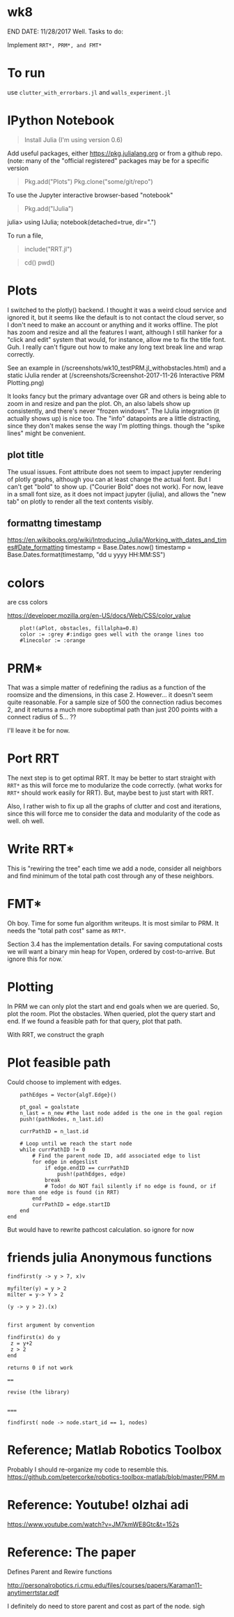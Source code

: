 # wk8
END DATE: 11/28/2017
Well. Tasks to do: 

Implement `RRT*, PRM*, and FMT*`

# To run
use 
`clutter_with_errorbars.jl`
and 
`walls_experiment.jl`


# IPython Notebook

> Install Julia (I'm using version 0.6)

Add useful packages, either https://pkg.julialang.org or from a github repo.
(note: many of the "official registered" packages may be for a specific version

> Pkg.add("Plots")
> Pkg.clone("some/git/repo")


To use the Jupyter interactive browser-based "notebook"
> Pkg.add("IJulia")

julia> using IJulia; notebook(detached=true, dir=".")



To run a file,
> include("RRT.jl")

> cd()
> pwd()



# Plots

I switched to the plotly() backend. I thought it was a weird cloud service and
ignored it, but it seems like the default is to not contact the cloud server,
so I don't need to make an account or anything and it works offline.  The plot
has zoom and resize and all the features I want, although I still hanker for a
"click and edit" system that would, for instance, allow me to fix the title
font. Guh. I really can't figure out how to make any long text break line and
wrap correctly.

See an example in (/screenshots/wk10_testPRM.jl_withobstacles.html)
and a static iJulia render at (/screenshots/Screenshot-2017-11-26 Interactive PRM Plotting.png)

It looks fancy but the primary advantage over GR and others is being able to
zoom in and resize and pan the plot. Oh, an also labels show up consistently,
and there's never "frozen windows". The IJulia integration (it actually shows
up) is nice too. The "info" datapoints are a little distracting, since they
don't makes sense the way I'm plotting things.  though the "spike
lines" might be convenient.


## plot title 

The usual issues.
Font attribute does not seem to impact jupyter rendering of plotly graphs, although you can at least change the actual font.
But I can't get "bold" to show up. ("Courier Bold" does not work).
For now, leave in a small font size, as it does not impact jupyter (ijulia),
and allows the "new tab" on plotly to render all the text contents visibly.


## formattng timestamp

<https://en.wikibooks.org/wiki/Introducing_Julia/Working_with_dates_and_times#Date_formatting>
    timestamp = Base.Dates.now()
    timestamp = Base.Dates.format(timestamp, "dd u yyyy HH:MM:SS")



# colors

are css colors

<https://developer.mozilla.org/en-US/docs/Web/CSS/color_value>

        plot!(aPlot, obstacles, fillalpha=0.8)
        color := :grey #:indigo goes well with the orange lines too
        #linecolor := :orange


# PRM*

That was a simple matter of redefining the radius as a function of the roomsize
and the dimensions, in this case 2. However... it doesn't seem quite reasonable.
For a sample size of 500 the connection radius becomes 2, and it returns a much
more suboptimal path than just 200 points with a connect radius of 5... ??

I'll leave it be for now.

#  Port RRT

The next step is to get optimal RRT. It may be better to start straight with
`RRT*` as this will force me to modularize the code correctly. (what works for
`RRT*` should work easily for RRT). But, maybe best to just start with RRT.

Also, I rather wish to fix up all the graphs of clutter and cost and iterations,
since this will force me to consider the data and modularity of the code as
well. oh well.

# Write RRT*

This is "rewiring the tree" each time we add a node, consider all neighbors and
find minimum of the total path cost through any of these neighbors.

# FMT*

Oh boy. Time for some fun algorithm writeups.
It is most similar to PRM. It needs the "total path cost" same as `RRT*`.

Section 3.4 has the implementation details. For saving computational costs we
will want a binary min heap for Vopen, ordered by cost-to-arrive. But ignore
this for now.`

# Plotting

In PRM we can only plot the start and end goals when we are queried.
So, plot the room.
Plot the obstacles.
When queried, plot the query start and end.
If we found a feasible path for that query, plot that path.

With RRT, we construct the graph 

# Plot feasible path

Could choose to implement with edges.
```
    pathEdges = Vector{algT.Edge}()

    pt_goal = goalstate
    n_last = n_new #the last node added is the one in the goal region
    push!(pathNodes, n_last.id)

    currPathID = n_last.id

    # Loop until we reach the start node
    while currPathID != 0
        # Find the parent node ID, add associated edge to list
        for edge in edgeslist
            if edge.endID == currPathID
                push!(pathEdges, edge)
            break
            # Todo! do NOT fail silently if no edge is found, or if more than one edge is found (in RRT)
        end
        currPathID = edge.startID
    end
end
```

But would have to rewrite pathcost calculation. so ignore for now



# friends julia Anonymous functions

```
findfirst(y -> y > 7, x)v 

myfilter(y) = y > 2
milter = y-> Y > 2

(y -> y > 2).(x)


first argument by convention

findfirst(x) do y
 z = y+2
 z > 2
end

returns 0 if not work

==

revise (the library)


===

findfirst( node -> node.start_id == 1, nodes)

```

# Reference; Matlab Robotics Toolbox

Probably I should re-organize my code to resemble this.
<https://github.com/petercorke/robotics-toolbox-matlab/blob/master/PRM.m>

# Reference: Youtube! olzhai adi

https://www.youtube.com/watch?v=JM7kmWE8Gtc&t=152s

# Reference: The paper

Defines Parent and Rewire functions

http://personalrobotics.ri.cmu.edu/files/courses/papers/Karaman11-anytimerrtstar.pdf

I definitely do need to store parent and cost as part of the node. sigh

